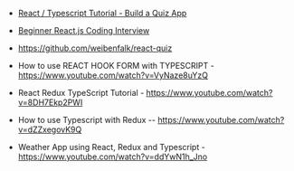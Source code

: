* [React / Typescript Tutorial - Build a Quiz App](https://www.youtube.com/watch?v=F2JCjVSZlG0)

* [Beginner React.js Coding Interview](https://www.youtube.com/watch?v=gnkrDse9QKc)

* https://github.com/weibenfalk/react-quiz

* How to use REACT HOOK FORM with TYPESCRIPT - https://www.youtube.com/watch?v=VyNaze8uYzQ

* React Redux TypeScript Tutorial - https://www.youtube.com/watch?v=8DH7Ekp2PWI

* How to use Typescript with Redux -- https://www.youtube.com/watch?v=dZZxegovK9Q

* Weather App using React, Redux and Typescript - https://www.youtube.com/watch?v=ddYwN1h_Jno
